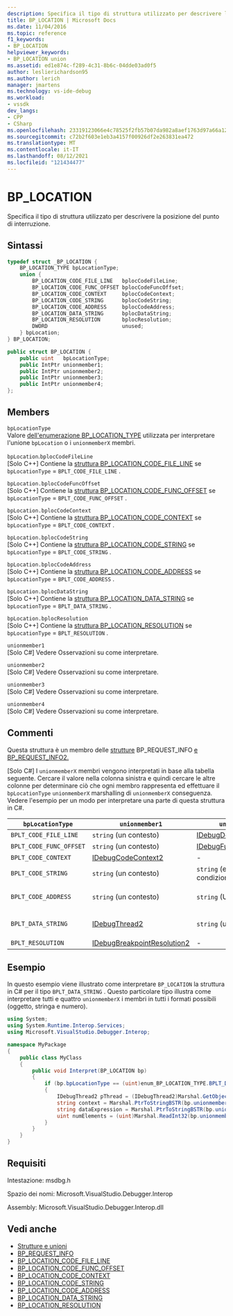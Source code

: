 ```yaml
---
description: Specifica il tipo di struttura utilizzato per descrivere la posizione del punto di interruzione.
title: BP_LOCATION | Microsoft Docs
ms.date: 11/04/2016
ms.topic: reference
f1_keywords:
- BP_LOCATION
helpviewer_keywords:
- BP_LOCATION union
ms.assetid: ed1e874c-f289-4c31-8b6c-04dde03ad0f5
author: leslierichardson95
ms.author: lerich
manager: jmartens
ms.technology: vs-ide-debug
ms.workload:
- vssdk
dev_langs:
- CPP
- CSharp
ms.openlocfilehash: 23319123066e4c78525f2fb57b07da982a8aef1763d97a66a123d44d876e2eba
ms.sourcegitcommit: c72b2f603e1eb3a4157f00926df2e263831ea472
ms.translationtype: MT
ms.contentlocale: it-IT
ms.lasthandoff: 08/12/2021
ms.locfileid: "121434477"
---
```

# <a name="bp_location"></a>BP_LOCATION
Specifica il tipo di struttura utilizzato per descrivere la posizione del punto di interruzione.

## <a name="syntax"></a>Sintassi

```cpp
typedef struct _BP_LOCATION {
    BP_LOCATION_TYPE bpLocationType;
    union {
        BP_LOCATION_CODE_FILE_LINE   bplocCodeFileLine;
        BP_LOCATION_CODE_FUNC_OFFSET bplocCodeFuncOffset;
        BP_LOCATION_CODE_CONTEXT     bplocCodeContext;
        BP_LOCATION_CODE_STRING      bplocCodeString;
        BP_LOCATION_CODE_ADDRESS     bplocCodeAddress;
        BP_LOCATION_DATA_STRING      bplocDataString;
        BP_LOCATION_RESOLUTION       bplocResolution;
        DWORD                        unused;
    } bpLocation;
} BP_LOCATION;
```

```csharp
public struct BP_LOCATION {
    public uint   bpLocationType;
    public IntPtr unionmember1;
    public IntPtr unionmember2;
    public IntPtr unionmember3;
    public IntPtr unionmember4;
};
```

## <a name="members"></a>Members
`bpLocationType`\
Valore [dell'enumerazione BP_LOCATION_TYPE](../../../extensibility/debugger/reference/bp-location-type.md) utilizzata per interpretare l'unione `bpLocation` o i `unionmemberX` membri.

`bpLocation`.`bplocCodeFileLine`\
[Solo C++] Contiene la [struttura BP_LOCATION_CODE_FILE_LINE](../../../extensibility/debugger/reference/bp-location-code-file-line.md) se `bpLocationType`  =  `BPLT_CODE_FILE_LINE` .

`bpLocation.bplocCodeFuncOffset`\
[Solo C++] Contiene la [struttura BP_LOCATION_CODE_FUNC_OFFSET](../../../extensibility/debugger/reference/bp-location-code-func-offset.md) se `bpLocationType`  =  `BPLT_CODE_FUNC_OFFSET` .

`bpLocation.bplocCodeContext`\
[Solo C++] Contiene la [struttura BP_LOCATION_CODE_CONTEXT](../../../extensibility/debugger/reference/bp-location-code-context.md) se `bpLocationType`  =  `BPLT_CODE_CONTEXT` .

`bpLocation.bplocCodeString`\
[Solo C++] Contiene la [struttura BP_LOCATION_CODE_STRING](../../../extensibility/debugger/reference/bp-location-code-string.md) se `bpLocationType`  =  `BPLT_CODE_STRING` .

`bpLocation.bplocCodeAddress`\
[Solo C++] Contiene la [struttura BP_LOCATION_CODE_ADDRESS](../../../extensibility/debugger/reference/bp-location-code-address.md) se `bpLocationType`  =  `BPLT_CODE_ADDRESS` .

`bpLocation.bplocDataString`\
[Solo C++] Contiene la [struttura BP_LOCATION_DATA_STRING](../../../extensibility/debugger/reference/bp-location-data-string.md) se `bpLocationType`  =  `BPLT_DATA_STRING` .

`bpLocation.bplocResolution`\
[Solo C++] Contiene la [struttura BP_LOCATION_RESOLUTION](../../../extensibility/debugger/reference/bp-location-resolution.md) se `bpLocationType`  =  `BPLT_RESOLUTION` .

`unionmember1`\
[Solo C#] Vedere Osservazioni su come interpretare.

`unionmember2`\
[Solo C#] Vedere Osservazioni su come interpretare.

`unionmember3`\
[Solo C#] Vedere Osservazioni su come interpretare.

`unionmember4`\
[Solo C#] Vedere Osservazioni su come interpretare.

## <a name="remarks"></a>Commenti
Questa struttura è un membro delle [strutture](../../../extensibility/debugger/reference/bp-request-info.md) BP_REQUEST_INFO [e BP_REQUEST_INFO2.](../../../extensibility/debugger/reference/bp-request-info2.md)

 [Solo C#] I `unionmemberX` membri vengono interpretati in base alla tabella seguente. Cercare il valore nella colonna sinistra e quindi cercare le altre colonne per determinare ciò che ogni membro rappresenta ed effettuare il `bpLocationType` `unionmemberX` marshalling di `unionmemberX` conseguenza. Vedere l'esempio per un modo per interpretare una parte di questa struttura in C#.

|`bpLocationType`|`unionmember1`|`unionmember2`|`unionmember3`|`unionmember4`|
|----------------------|--------------------|--------------------|--------------------|--------------------|
|`BPLT_CODE_FILE_LINE`|`string` (un contesto)|[IDebugDocumentPosition2](../../../extensibility/debugger/reference/idebugdocumentposition2.md)|-|-|
|`BPLT_CODE_FUNC_OFFSET`|`string` (un contesto)|[IDebugFunctionPosition2](../../../extensibility/debugger/reference/idebugfunctionposition2.md)|-|-|
|`BPLT_CODE_CONTEXT`|[IDebugCodeContext2](../../../extensibility/debugger/reference/idebugcodecontext2.md)|-|-|-|
|`BPLT_CODE_STRING`|`string` (un contesto)|`string` (espressione condizionale)|-|-|
|`BPLT_CODE_ADDRESS`|`string` (un contesto)|`string` (URL del modulo)|`string` (nome funzione)|`string` (indirizzo)|
|`BPLT_DATA_STRING`|[IDebugThread2](../../../extensibility/debugger/reference/idebugthread2.md)|`string` (un contesto)|`string` (espressione dati)|`uint` (numero di elementi)|
|`BPLT_RESOLUTION`|[IDebugBreakpointResolution2](../../../extensibility/debugger/reference/idebugbreakpointresolution2.md)|-|-|-|

## <a name="example"></a>Esempio
In questo esempio viene illustrato come interpretare `BP_LOCATION` la struttura in C# per il tipo `BPLT_DATA_STRING` . Questo particolare tipo illustra come interpretare tutti e quattro `unionmemberX` i membri in tutti i formati possibili (oggetto, stringa e numero).

```csharp
using System;
using System.Runtime.Interop.Services;
using Microsoft.VisualStudio.Debugger.Interop;

namespace MyPackage
{
    public class MyClass
    {
        public void Interpret(BP_LOCATION bp)
        {
            if (bp.bpLocationType == (uint)enum_BP_LOCATION_TYPE.BPLT_DATA_STRING)
            {
                IDebugThread2 pThread = (IDebugThread2)Marshal.GetObjectForIUnknown(bp.unionmember1);
                string context = Marshal.PtrToStringBSTR(bp.unionmember2);
                string dataExpression = Marshal.PtrToStringBSTR(bp.unionmember3);
                uint numElements = (uint)Marshal.ReadInt32(bp.unionmember4);
            }
        }
    }
}
```

## <a name="requirements"></a>Requisiti
Intestazione: msdbg.h

Spazio dei nomi: Microsoft.VisualStudio.Debugger.Interop

Assembly: Microsoft.VisualStudio.Debugger.Interop.dll

## <a name="see-also"></a>Vedi anche
- [Strutture e unioni](../../../extensibility/debugger/reference/structures-and-unions.md)
- [BP_REQUEST_INFO](../../../extensibility/debugger/reference/bp-request-info.md)
- [BP_LOCATION_CODE_FILE_LINE](../../../extensibility/debugger/reference/bp-location-code-file-line.md)
- [BP_LOCATION_CODE_FUNC_OFFSET](../../../extensibility/debugger/reference/bp-location-code-func-offset.md)
- [BP_LOCATION_CODE_CONTEXT](../../../extensibility/debugger/reference/bp-location-code-context.md)
- [BP_LOCATION_CODE_STRING](../../../extensibility/debugger/reference/bp-location-code-string.md)
- [BP_LOCATION_CODE_ADDRESS](../../../extensibility/debugger/reference/bp-location-code-address.md)
- [BP_LOCATION_DATA_STRING](../../../extensibility/debugger/reference/bp-location-data-string.md)
- [BP_LOCATION_RESOLUTION](../../../extensibility/debugger/reference/bp-location-resolution.md)
